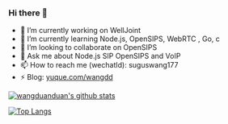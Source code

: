### Hi there 👋

- 🔭 I’m currently working on WellJoint
- 🌱 I’m currently learning Node.js, OpenSIPS, WebRTC , Go, c
- 👯 I’m looking to collaborate on OpenSIPS
- 💬 Ask me about Node.js SIP OpenSIPS and VoIP
- 📫 How to reach me (wechatId): suguswang177
- ⚡ Blog: [yuque.com/wangdd](https://www.yuque.com/wangdd)

[![wangduanduan's github stats](https://github-readme-stats.vercel.app/api?username=wangduanduan)](https://github.com/anuraghazra/github-readme-stats)

[![Top Langs](https://github-readme-stats.vercel.app/api/top-langs/?username=wangduanduan)](https://github.com/anuraghazra/github-readme-stats)

